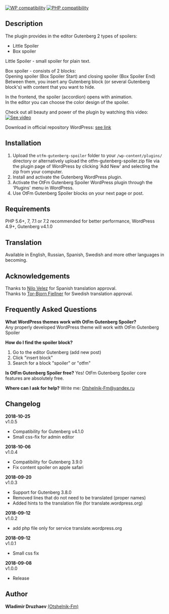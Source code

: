 [![WP compatibility](https://plugintests.com/plugins/otfm-gutenberg-spoiler/wp-badge.svg)](https://plugintests.com/plugins/otfm-gutenberg-spoiler/latest)
[![PHP compatibility](https://plugintests.com/plugins/otfm-gutenberg-spoiler/php-badge.svg)](https://plugintests.com/plugins/otfm-gutenberg-spoiler/latest)

## Description  

The plugin provides in the editor Gutenberg 2 types of spoilers:  

* Little Spoiler  
* Box spoiler  

Little Spoiler - small spoiler for plain text.  

Box spoiler - consists of 2 blocks:  
Opening spoiler (Box Spoiler Start) and closing spoiler (Box Spoiler End)  
Between them, you insert any Gutenberg block (or several Gutenberg block's) with content that you want to hide.  

In the frontend, the spoiler (accordion) opens with animation.  
In the editor you can choose the color design of the spoiler.  


Check out all beauty and power of the plugin by watching this video:  
[![See video](http://img.youtube.com/vi/IrC1yVttMho/0.jpg)](http://www.youtube.com/watch?v=IrC1yVttMho "See video")  


Download in official repository WordPress: [see link](https://wordpress.org/plugins/otfm-gutenberg-spoiler/)  


## Installation  

1. Upload the `otfm-gutenberg-spoiler` folder to your `/wp-content/plugins/` directory or alternatively upload the otfm-gutenberg-spoiler.zip file via the plugin page of WordPress by clicking 'Add New' and selecting the zip from your computer.  
2. Install and activate the Gutenberg WordPress plugin.  
3. Activate the OtFm Gutenberg Spoiler WordPress plugin through the 'Plugins' menu in WordPress.  
4. Use OtFm Gutenberg Spoiler blocks on your next page or post.  


## Requirements  

PHP 5.6+, 7, 7.1 or 7.2 recommended for better performance, WordPress 4.9+, Gutenberg v4.1.0  


## Translation  

Available in English, Russian, Spanish, Swedish and more other languages in becoming.  


## Acknowledgements  
Thanks to [Nilo Velez](https://profiles.wordpress.org/nilovelez/) for Spanish translation approval.  
Thanks to [Tor-Bjorn Fjellner](https://profiles.wordpress.org/tobifjellner/) for Swedish translation approval.  


## Frequently Asked Questions  

**What WordPress themes work with OtFm Gutenberg Spoiler?**  
Any properly developed WordPress theme will work with OtFm Gutenberg Spoiler  

**How do I find the spoiler block?**  
1. Go to the editor Gutenberg (add new post)  
2. Click "insert block"  
3. Search for a block "spoiler" or "otfm"  

**Is OtFm Gutenberg Spoiler free?**
Yes! OtFm Gutenberg Spoiler core features are absolutely free.  

**Where can I ask for help?**
Write me: Otshelnik-Fm@yandex.ru  


## Changelog  
**2018-10-25**  
v1.0.5  
* Compatibility for Gutenberg v4.1.0  
* Small css-fix for admin editor  


**2018-10-06**  
v1.0.4  
* Compatibility for Gutenberg 3.9.0  
* Fix content spoiler on apple safari  


**2018-09-20**  
v1.0.3  
* Support for Gutenberg 3.8.0  
* Removed lines that do not need to be translated (proper names)  
* Added hints to the translation file (for translate.wordpress.org)  


**2018-09-12**  
v1.0.2  
* add php file only for service translate.wordpress.org  


**2018-09-12**  
v1.0.1  
* Small css fix  


**2018-09-08**  
v1.0.0  
* Release  


## Author

**Wladimir Druzhaev** [(Otshelnik-Fm)](https://otshelnik-fm.ru/)
